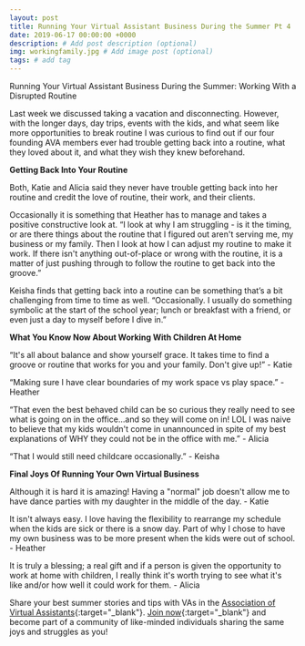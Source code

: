 ```yaml
---
layout: post
title: Running Your Virtual Assistant Business During the Summer Pt 4
date: 2019-06-17 00:00:00 +0000
description: # Add post description (optional)
img: workingfamily.jpg # Add image post (optional)
tags: # add tag
---
```


Running Your Virtual Assistant Business During the Summer: Working With a Disrupted Routine

Last week we discussed taking a vacation and disconnecting. However, with the longer days, day trips, events with the kids, and what seem like more opportunities to break routine I was curious to find out if our four founding AVA members ever had trouble getting back into a routine, what they loved about it, and what they wish they knew beforehand.

__Getting Back Into Your Routine__

Both, Katie and Alicia said they never have trouble getting back into her routine and credit the love of routine, their work, and their clients.

Occasionally it is something that Heather has to manage and takes a positive constructive look at. “I look at why I am struggling - is it the timing, or are there things about the routine that I figured out aren't serving me, my business or my family. Then I look at how I can adjust my routine to make it work. If there isn't anything out-of-place or wrong with the routine, it is a matter of just pushing through to follow the routine to get back into the groove.”

Keisha finds that getting back into a routine can be something that’s a bit challenging from time to time as well. “Occasionally. I usually do something symbolic at the start of the school year; lunch or breakfast with a friend, or even just a day to myself before I dive in.”

__What You Know Now About Working With Children At Home__

“It's all about balance and show yourself grace. It takes time to find a groove or routine that works for you and your family. Don't give up!” - Katie

“Making sure I have clear boundaries of my work space vs play space.”  - Heather

“That even the best behaved child can be so curious they really need to see what is going on in the office...and so they will come on in! LOL  I was naive to believe that my kids wouldn't come in unannounced in spite of my best explanations of WHY they could not be in the office with me.”  - Alicia

“That I would still need childcare occasionally.” - Keisha

__Final Joys Of Running Your Own Virtual Business__

Although it is hard it is amazing! Having a "normal" job doesn't allow me to have dance parties with my daughter in the middle of the day. - Katie

It isn't always easy. I love having the flexibility to rearrange my schedule when the kids are sick or there is a snow day. Part of why I chose to have my own business was to be more present when the kids were out of school. - Heather

It is truly a blessing; a real gift and if a person is given the opportunity to work at home with children, I really think it's worth trying to see what it's like and/or how well it could work for them. - Alicia

Share your best summer stories and tips with VAs in the [Association of Virtual Assistants](https://associationofvas.com/){:target="_blank"}. [Join now](https://associationofvas.com/){:target="_blank"} and become part of a community of like-minded individuals sharing the same joys and struggles as you!
